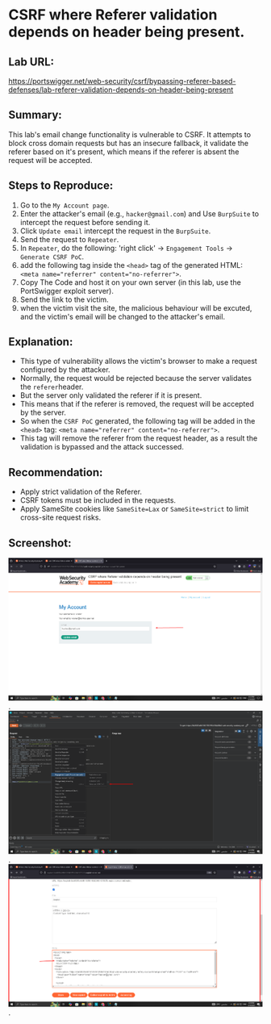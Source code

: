 # CSRF where Referer validation depends on header being present.

## Lab URL:
https://portswigger.net/web-security/csrf/bypassing-referer-based-defenses/lab-referer-validation-depends-on-header-being-present

## Summary:
This lab's email change functionality is vulnerable to CSRF. It attempts to block cross domain requests but has an insecure fallback, it validate the referer based on it's present, which means if the referer is absent the request will be accepted.

## Steps to Reproduce:
1. Go to the `My Account page`.
2. Enter the attacker's email (e.g., `hacker@gmail.com`) and Use `BurpSuite` to intercept the request before sending it.
3. Click `Update email` intercept the request in the `BurpSuite`.
4. Send the request to `Repeater`.
5. In `Repeater`, do the following: 'right click' -> `Engagement Tools` -> `Generate CSRF PoC`.
6. add the following tag inside the `<head>` tag of the generated HTML: `<meta name="referrer" content="no-referrer">`.
7. Copy The Code and host it on your own server (in this lab, use the PortSwigger exploit server).
8. Send the link to the victim.
9. when the victim visit the site, the malicious behaviour will be excuted, and the victim's email will be changed to the attacker's email.

## Explanation:
- This type of vulnerability allows the victim's browser to make a request configured by the attacker.
- Normally, the request would be rejected because the server validates the `referer`header.
- But the server only validated the referer if it is present.
- This means that if the referer is removed, the request will be accepted by the server.
- So when the `CSRF PoC` generated, the following tag will be added in the `<head>` tag: `<meta name="referrer" content="no-referrer">`.
- This tag will remove the referer from the request header, as a result the validation is bypassed and the attack successed.

## Recommendation:
- Apply strict validation of the Referer.
- CSRF tokens must be included in the requests.
- Apply SameSite cookies like `SameSite=Lax` or `SameSite=strict` to limit cross-site request risks.


## Screenshot:
![screenshot](https://raw.githubusercontent.com/abdalla-samir/Web-Vulnerabilities-Reports/main/my_learning_journey/CSRF/report_two/report_images/image_one.png).
![screenshot](https://raw.githubusercontent.com/abdalla-samir/Web-Vulnerabilities-Reports/main/my_learning_journey/CSRF/report_two/report_images/image_two.png).
![screenshot](https://raw.githubusercontent.com/abdalla-samir/Web-Vulnerabilities-Reports/main/my_learning_journey/CSRF/report_two/report_images/image_three.png).
